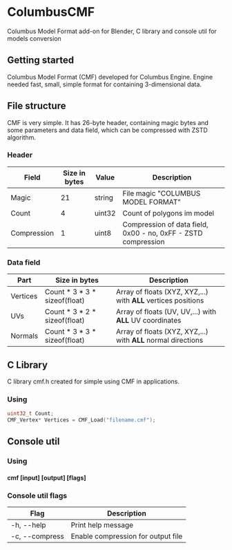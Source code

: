 # ColumbusCMF
Columbus Model Format add-on for Blender, C library and console util for models conversion

## Getting started
Columbus Model Format (CMF) developed for Columbus Engine. Engine needed fast, small, simple format for containing 3-dimensional data.
## File structure
CMF is very simple. It has 26-byte header, containing magic bytes and some parameters and data field, which can be compressed with ZSTD algorithm.

### Header
| Field | Size in bytes | Value  |        Description         |
|-------|---------------|--------|----------------------------|
| Magic | 21 | string | File magic "COLUMBUS MODEL FORMAT" |
| Count | 4 | uint32 | Count of polygons im model  |
| Compression | 1 | uint8  | Compression of data field, 0x00 - no, 0xFF - ZSTD compression |

### Data field
| Part | Size in bytes | Description |
|------|---------------|-------------|
| Vertices | Count * 3 * 3 * sizeof(float) | Array of floats (XYZ, XYZ,...) with **ALL** vertices positions |
| UVs | Count * 3 * 2 * sizeof(float) | Array of floats (UV, UV,...) with **ALL** UV coordinates |
| Normals |  Count * 3 * 3 * sizeof(float) | Array of floats (XYZ, XYZ,...) with **ALL** normal directions |

## C Library
C library cmf.h created for simple using CMF in applications.
### Using
```c
uint32_t Count;
CMF_Vertex* Vertices = CMF_Load("filename.cmf");
```

## Console util

### Using
#### cmf [input] [output] [flags]

### Console util flags
| Flag           | Description |
|----------------|-------------|
| -h, --help     | Print help message |
| -c, --compress | Enable compression for output file |



